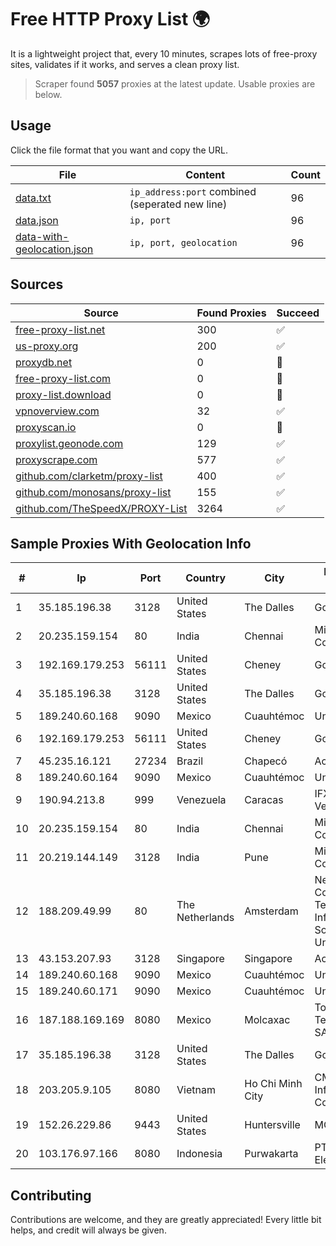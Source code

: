 
# Free HTTP Proxy List 🌍

It is a lightweight project that, every 10 minutes, scrapes lots of free-proxy sites, validates if it works, and serves a clean proxy list.


> Scraper found **5057** proxies at the latest update. Usable proxies are below.

## Usage

Click the file format that you want and copy the URL.


|File|Content|Count|
|----|-------|-----|
|[data.txt](https://raw.githubusercontent.com/themiralay/Proxy-List-World/master/data.txt)|`ip_address:port` combined (seperated new line)|96|
|[data.json](https://raw.githubusercontent.com/themiralay/Proxy-List-World/master/data.json)|`ip, port`|96|
|[data-with-geolocation.json](https://raw.githubusercontent.com/themiralay/Proxy-List-World/master/data-with-geolocation.json)|`ip, port, geolocation`|96|

## Sources

|Source|Found Proxies|Succeed|
|------|-------------|-------|
|[free-proxy-list.net](https://free-proxy-list.net)|300|✅|
|[us-proxy.org](https://www.us-proxy.org)|200|✅|
|[proxydb.net](http://proxydb.net)|0|🚫|
|[free-proxy-list.com](https://free-proxy-list.com/?page=&port=&type%5B%5D=http&type%5B%5D=https&up_time=0&search=Search)|0|🚫|
|[proxy-list.download](https://www.proxy-list.download/HTTP)|0|🚫|
|[vpnoverview.com](https://vpnoverview.com/privacy/anonymous-browsing/free-proxy-servers)|32|✅|
|[proxyscan.io](https://www.proxyscan.io)|0|🚫|
|[proxylist.geonode.com](https://proxylist.geonode.com/api/proxy-list?limit=300&page=1&sort_by=lastChecked&sort_type=desc&protocols=http,https)|129|✅|
|[proxyscrape.com](https://api.proxyscrape.com/v2/?request=displayproxies&protocol=http&timeout=10000&country=all&ssl=all&anonymity=all)|577|✅|
|[github.com/clarketm/proxy-list](https://raw.githubusercontent.com/clarketm/proxy-list/master/proxy-list-raw.txt)|400|✅|
|[github.com/monosans/proxy-list](https://raw.githubusercontent.com/monosans/proxy-list/main/proxies/http.txt)|155|✅|
|[github.com/TheSpeedX/PROXY-List](https://raw.githubusercontent.com/TheSpeedX/PROXY-List/master/http.txt)|3264|✅|


## Sample Proxies With Geolocation Info

|#|Ip|Port|Country|City|Internet Service Provider|
|-|--|----|-------|----|-------------------------|
|1|35.185.196.38|3128|United States|The Dalles|Google LLC|
|2|20.235.159.154|80|India|Chennai|Microsoft Corporation|
|3|192.169.179.253|56111|United States|Cheney|GoDaddy.com, LLC|
|4|35.185.196.38|3128|United States|The Dalles|Google LLC|
|5|189.240.60.168|9090|Mexico|Cuauhtémoc|Uninet S.A. de C.V.|
|6|192.169.179.253|56111|United States|Cheney|GoDaddy.com, LLC|
|7|45.235.16.121|27234|Brazil|Chapecó|Acessoline Telecom|
|8|189.240.60.164|9090|Mexico|Cuauhtémoc|Uninet S.A. de C.V.|
|9|190.94.213.8|999|Venezuela|Caracas|IFX Networks Venezuela C.A.|
|10|20.235.159.154|80|India|Chennai|Microsoft Corporation|
|11|20.219.144.149|3128|India|Pune|Microsoft Corporation|
|12|188.209.49.99|80|The Netherlands|Amsterdam|Net Solutions - Consultoria Em Tecnologias De Informacao, Sociedade Unipessoal|
|13|43.153.207.93|3128|Singapore|Singapore|Aceville Pte.ltd|
|14|189.240.60.168|9090|Mexico|Cuauhtémoc|Uninet S.A. de C.V.|
|15|189.240.60.171|9090|Mexico|Cuauhtémoc|Uninet S.A. de C.V.|
|16|187.188.169.169|8080|Mexico|Molcaxac|Total Play Telecomunicaciones SA De CV|
|17|35.185.196.38|3128|United States|The Dalles|Google LLC|
|18|203.205.9.105|8080|Vietnam|Ho Chi Minh City|CMC Telecom Infrastructure Company|
|19|152.26.229.86|9443|United States|Huntersville|MCNC|
|20|103.176.97.166|8080|Indonesia|Purwakarta|PT Global Sarana Elektronika|



## Contributing

Contributions are welcome, and they are greatly appreciated! Every
little bit helps, and credit will always be given.


